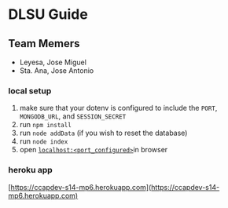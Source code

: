 # DLSU Guide

## Team Memers
- Leyesa, Jose Miguel
- Sta. Ana, Jose Antonio


### local setup
1. make sure that your dotenv is configured to include the ```PORT```, ```MONGODB_URL```, and ```SESSION_SECRET```
1. run ```npm install```
1. run ```node addData``` (if you wish to reset the database)
1. run ```node index```
2. open <span style="text-decoration: underline">```localhost:<port_configured>```</span>in browser

### heroku app
[https://ccapdev-s14-mp6.herokuapp.com](https://ccapdev-s14-mp6.herokuapp.com)